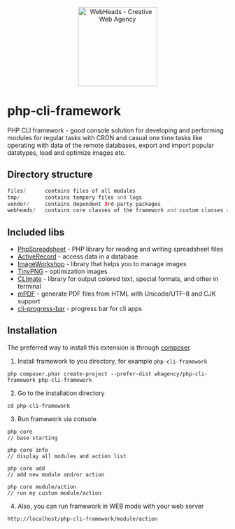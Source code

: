 <p align="center">
    <a href="https://webheads.agency/" target="_blank">
        <img src="https://webheads.agency/files/images/LogoWebHeads.png" width="181" alt="WebHeads - Creative Web Agency">
    </a>
</p>

# php-cli-framework

PHP CLI framework - good console solution for developing and performing modules for regular tasks with CRON and casual one time tasks like operating with data of the remote databases, export and import popular datatypes, load and optimize images etc. 


Directory structure
-------------------

~~~php
files/		contains files of all modules
tmp/		contains tempory files and logs
vendor/		contains dependent 3rd-party packages
webheads/	contains core classes of the framework and custom classes and libs
~~~

Included libs
-------------

* [PhpSpreadsheet](https://phpspreadsheet.readthedocs.io/en/develop/) - PHP library for reading and writing spreadsheet files
* [ActiveRecord](http://www.phpactiverecord.org) - access data in a database
* [ImageWorkshop](http://phpimageworkshop.com) - library that helps you to manage images
* [TinyPNG](https://tinypng.com) - optimization images
* [CLImate](https://climate.thephpleague.com) - library for output colored text, special formats, and other in terminal
* [mPDF](https://mpdf.github.io) - generate PDF files from HTML with Unicode/UTF-8 and CJK support
* [cli-progress-bar](https://github.com/dariuszp/cli-progress-bar) - progress bar for cli apps

Installation
------------

The preferred way to install this extension is through [composer](http://getcomposer.org/download/).

1. Install framework to you directory, for example `php-cli-framework`

```
php composer.phar create-project --prefer-dist whagency/php-cli-framework php-cli-framework
```

2. Go to the installation directory

```
cd php-cli-framework
```

3. Run framework via console

```
php core
// base starting

php core info
// display all modules and action list

php core add
// add new module and/or action

php core module/action
// run my custom module/action
```

4. Also, you can run framework in WEB mode with your web server

```
http://localhost/php-cli-framework/module/action
```